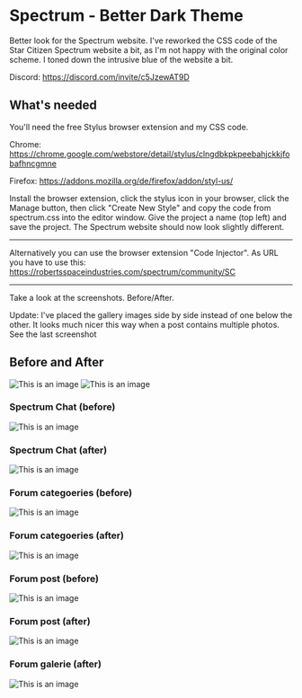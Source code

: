 # Spectrum - Better Dark Theme
Better look for the Spectrum website. I've reworked the CSS code of the Star Citizen Spectrum website a bit, as I'm not happy with the original color scheme. I toned down the intrusive blue of the website a bit.

Discord: https://discord.com/invite/c5JzewAT9D


## What's needed

You'll need the free Stylus browser extension and my CSS code.

Chrome: https://chrome.google.com/webstore/detail/stylus/clngdbkpkpeebahjckkjfobafhncgmne

Firefox: https://addons.mozilla.org/de/firefox/addon/styl-us/

Install the browser extension, click the stylus icon in your browser, click the Manage button, then click "Create New Style" and copy the code from spectrum.css into the editor window. Give the project a name (top left) and save the project. The Spectrum website should now look slightly different.

---
Alternatively you can use the browser extension "Code Injector". As URL you have to use this: https://robertsspaceindustries.com/spectrum/community/SC

---
Take a look at the screenshots. Before/After.

Update: I've placed the gallery images side by side instead of one below the other. It looks much nicer this way when a post contains multiple photos. See the last screenshot

## Before and After
![This is an image](https://i.imgur.com/BWT3Qls.png)
![This is an image](https://i.imgur.com/4H2rGCW.png)

### Spectrum Chat (before)
![This is an image](https://i.imgur.com/UvOdh0W.png)

### Spectrum Chat (after)
![This is an image](https://i.imgur.com/N6E7yQg.png)

### Forum categoeries (before)
![This is an image](https://i.imgur.com/Th6PD6F.png)

### Forum categoeries (after)
![This is an image](https://i.imgur.com/80G6rlD.png)

### Forum post (before)
![This is an image](https://i.imgur.com/DrCJDXU.png)

### Forum post (after)
![This is an image](https://i.imgur.com/8LH8lM0.png)

### Forum galerie (after)
![This is an image](https://dto9r5vaiz7bu.cloudfront.net/zk1twtuhxaqop/tavern_upload_large.png)

